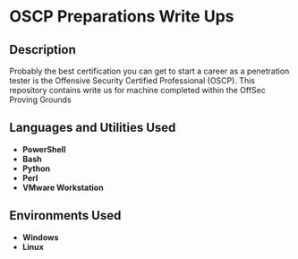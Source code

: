<h1>OSCP Preparations Write Ups</h1>

<h2>Description</h2>
Probably the best certification you can get to start a career as a penetration tester is the Offensive Security Certified Professional (OSCP). This repository contains write us for machine completed within the OffSec Proving Grounds
<br />


<h2>Languages and Utilities Used</h2>

- <b>PowerShell</b>
- <b>Bash</b>
- <b>Python</b>
- <b>Perl</b>
- <b>VMware Workstation</b>

<h2>Environments Used </h2>

- <b>Windows</b>
- <b>Linux</b>


<!--
 ```diff
- text in red
+ text in green
! text in orange
# text in gray
@@ text in purple (and bold)@@
```
--!>
